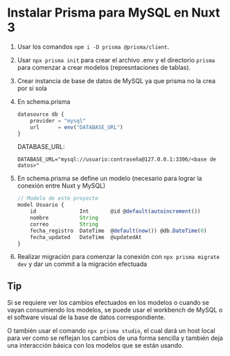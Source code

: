 # Instalar Prisma para MySQL en Nuxt 3
1. Usar los comandos `npm i -D prisma @prisma/client`.

2. Usar `npx prisma init` para crear el archivo .env y el directorio `prisma` para comenzar a crear modelos (represntaciones de tablas).

3. Crear instancia de base de datos de MySQL ya que prisma no la crea por sí sola

4. En schema.prisma
    ```js
    datasource db {
        provider = "mysql"
        url      = env("DATABASE_URL")
    }
    ```

    DATABASE_URL:
    ```env
    DATABASE_URL="mysql://usuario:contraseña@127.0.0.1:3306/<base de datos>"
    ```

5. En schema.prisma se define un modelo (necesario para lograr la conexión entre Nuxt y MySQL)
    ```js
    // Modelo de este proyecto
    model Usuario {
        id              Int       @id @default(autoincrement())
        nombre          String
        correo          String
        fecha_registro  DateTime  @default(now()) @db.DateTime(0)
        fecha_updated   DateTime  @updatedAt
    }
    ```

6. Realizar migración para comenzar la conexión con `npx prisma migrate dev` y dar un commit a la migración efectuada

## Tip
Si se requiere ver los cambios efectuados en los modelos o cuando se vayan consumiendo los modelos, se puede usar el workbench de MySQL o el software visual de la base de datos correspondiente.

O también usar el comando `npx prisma studio`, el cual dará un host local para ver como se reflejan los cambios de una forma sencilla y también deja una interacción básica con los modelos que se están usando.
